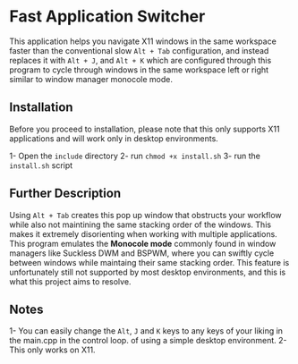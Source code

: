 # Fast Application Switcher

This application helps you navigate X11 windows in the same workspace faster than
the conventional slow `Alt + Tab` configuration, and instead replaces it with
`Alt + J`, and `Alt + K` which are configured through this program to cycle through
windows in the same workspace left or right similar to window manager monocole
mode.

## Installation
Before you proceed to installation, please note that this only supports X11 applications
and will work only in desktop environments.

1- Open the `include` directory
2- run `chmod +x install.sh`
3- run the `install.sh` script

## Further Description 
Using `Alt + Tab` creates this pop up window that obstructs your workflow while also not maintining 
the same stacking order of the windows. This makes it extremely disorienting when working with multiple applications.
This program emulates the **Monocole mode** commonly found in window managers like Suckless DWM and BSPWM, where you 
can swiftly cycle between windows while maintaing their same stacking order. This feature is unfortunately still not 
supported by most desktop environments, and this is what this project aims to resolve.

## Notes
1- You can easily change the `Alt`, `J` and `K` keys to any keys of your liking in the main.cpp in the control loop.
of using a simple desktop environment.
2- This only works on X11.
